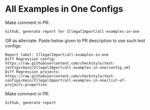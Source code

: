 # All Examples in One Configs
Make comment in PR:
```
Github, generate report for IllegalImport/all-examples-in-one
```
OR as alternate:
Paste below given to PR description to use such test configs:
```
Report label: IllegalImport/all-examples-in-one
Diff Regression config: https://raw.githubusercontent.com/checkstyle/test-configs/main/IllegalImport/all-examples-in-one/config.xml
Diff Regression projects: https://raw.githubusercontent.com/checkstyle/test-configs/main/IllegalImport/all-examples-in-one/list-of-projects.properties
```
Make comment in PR:
```
Github, generate report
```
